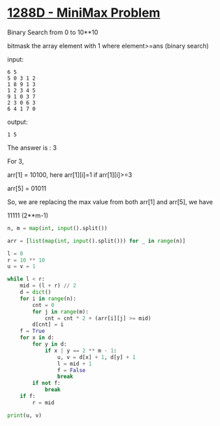 # [1288D - MiniMax Problem](https://codeforces.com/problemset/problem/1288/D)

Binary Search from 0 to 10**10

bitmask the array element with 1 where element>=ans (binary search)

input:

```
6 5
5 0 3 1 2
1 8 9 1 3
1 2 3 4 5
9 1 0 3 7
2 3 0 6 3
6 4 1 7 0
```

output:

```
1 5
```

The answer is : 3

For 3,

arr[1] = 10100, here arr[1][i]=1 if arr[1][i]>=3

arr[5] = 01011

So, we are replacing the max value from both arr[1] and arr[5], we have

11111 (2**m-1)

```python
n, m = map(int, input().split())

arr = [list(map(int, input().split())) for _ in range(n)]

l = 0
r = 10 ** 10
u = v = 1

while l < r:
    mid = (l + r) // 2
    d = dict()
    for i in range(n):
        cnt = 0
        for j in range(m):
            cnt = cnt * 2 + (arr[i][j] >= mid)
        d[cnt] = i
    f = True
    for x in d:
        for y in d:
            if x | y == 2 ** m - 1:
                u, v = d[x] + 1, d[y] + 1
                l = mid + 1
                f = False
                break
        if not f:
            break
    if f:
        r = mid

print(u, v)
```
